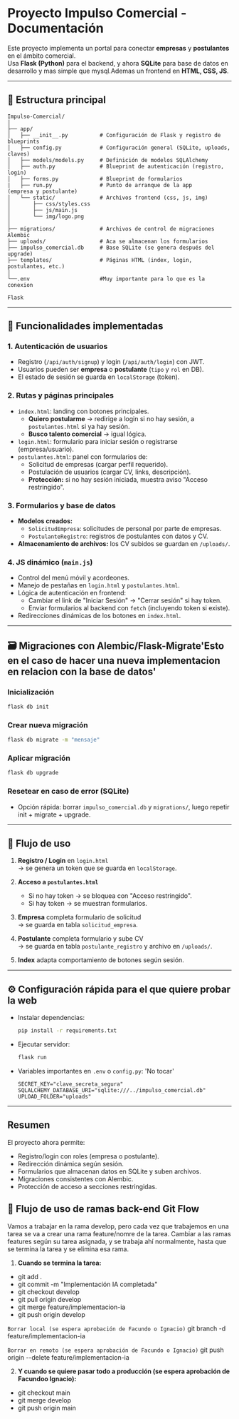 
# Proyecto Impulso Comercial - Documentación

Este proyecto implementa un portal para conectar **empresas** y **postulantes** en el ámbito comercial.  
Usa **Flask (Python)** para el backend, y ahora **SQLite** para base de datos en desarrollo y mas simple que mysql.Ademas un frontend en **HTML, CSS, JS**.

---

## 📂 Estructura principal

```
Impulso-Comercial/
│
├── app/
│   ├── __init__.py          # Configuración de Flask y registro de blueprints
│   ├── config.py            # Configuración general (SQLite, uploads, claves)
│   ├── models/models.py     # Definición de modelos SQLAlchemy
│   ├── auth.py              # Blueprint de autenticación (registro, login)
│   ├── forms.py             # Blueprint de formularios 
|   ├── run.py               # Punto de arranque de la app 
(empresa y postulante)
│   └── static/              # Archivos frontend (css, js, img)
│       ├── css/styles.css
│       ├── js/main.js
│       └── img/logo.png
│
├── migrations/              # Archivos de control de migraciones Alembic
├── uploads/                 # Aca se almacenan los formularios
├── impulso_comercial.db     # Base SQLite (se genera después del upgrade)
├── templates/               # Páginas HTML (index, login, postulantes, etc.)
│
└──.env                      #Muy importante para lo que es la conexion
              
Flask
```

---

## 🔑 Funcionalidades implementadas

### 1. Autenticación de usuarios
- Registro (`/api/auth/signup`) y login (`/api/auth/login`) con JWT.
- Usuarios pueden ser **empresa** o **postulante** (`tipo` y `rol` en DB).
- El estado de sesión se guarda en `localStorage` (token).

### 2. Rutas y páginas principales
- `index.html`: landing con botones principales.
  - **Quiero postularme** → redirige a login si no hay sesión, a `postulantes.html` si ya hay sesión.
  - **Busco talento comercial** → igual lógica.
- `login.html`: formulario para iniciar sesión o registrarse (empresa/usuario).
- `postulantes.html`: panel con formularios de:
  - Solicitud de empresas (cargar perfil requerido).
  - Postulación de usuarios (cargar CV, links, descripción).
  - **Protección:** si no hay sesión iniciada, muestra aviso "Acceso restringido".

### 3. Formularios y base de datos
- **Modelos creados:**
  - `SolicitudEmpresa`: solicitudes de personal por parte de empresas.
  - `PostulanteRegistro`: registros de postulantes con datos y CV.
- **Almacenamiento de archivos:** los CV subidos se guardan en `/uploads/`.

### 4. JS dinámico (`main.js`)
- Control del menú móvil y acordeones.
- Manejo de pestañas en `login.html` y `postulantes.html`.
- Lógica de autenticación en frontend:
  - Cambiar el link de "Iniciar Sesión" → "Cerrar sesión" si hay token.
  - Enviar formularios al backend con `fetch` (incluyendo token si existe).
- Redirecciones dinámicas de los botones en `index.html`.

---

## 🗃️ Migraciones con  Alembic/Flask-Migrate'Esto en el caso de hacer una nueva implementacion en relacion con la base de datos'

### Inicialización
```bash
flask db init
```

### Crear nueva migración
```bash
flask db migrate -m "mensaje"
```

### Aplicar migración
```bash
flask db upgrade
```

### Resetear en caso de error (SQLite)
- Opción rápida: borrar `impulso_comercial.db` y `migrations/`, luego repetir init + migrate + upgrade.

---

## 🚀 Flujo de uso

1. **Registro / Login** en `login.html`  
   → se genera un token que se guarda en `localStorage`.

2. **Acceso a `postulantes.html`**  
   - Si no hay token → se bloquea con "Acceso restringido".  
   - Si hay token → se muestran formularios.

3. **Empresa** completa formulario de solicitud  
   → se guarda en tabla `solicitud_empresa`.

4. **Postulante** completa formulario y sube CV  
   → se guarda en tabla `postulante_registro` y archivo en `/uploads/`.

5. **Index** adapta comportamiento de botones según sesión.

---

## ⚙️ Configuración rápida para el que quiere probar la web

- Instalar dependencias:
  ```bash
  pip install -r requirements.txt
  ```

- Ejecutar servidor:
  ```bash
  flask run
  ```

- Variables importantes en `.env` o `config.py`: 'No tocar'
  ```env
  SECRET_KEY="clave_secreta_segura"
  SQLALCHEMY_DATABASE_URI="sqlite:///../impulso_comercial.db"
  UPLOAD_FOLDER="uploads"
  ```

---

##  Resumen

El proyecto ahora permite:
- Registro/login con roles (empresa o postulante).
- Redirección dinámica según sesión.
- Formularios que almacenan datos en SQLite y suben archivos.
- Migraciones consistentes con Alembic.
- Protección de acceso a secciones restringidas.
  
  
## 🚀 Flujo de uso de ramas back-end Git Flow
Vamos a trabajar en la rama develop, pero cada vez que trabajemos en una tarea se va a crear una rama feature/nomre de la tarea.
Cambiar a las ramas features según su tarea asignada, y se trabaja ahí normalmente, hasta que se termina la tarea y se elimina esa rama.

1. **Cuando se termina la tarea:**
- git add .
- git commit -m "Implementación IA completada"
- git checkout develop
- git pull origin develop
- git merge feature/implementacion-ia
- git push origin develop

```Borrar local (se espera aprobación de Facundo o Ignacio)```
git branch -d feature/implementacion-ia  

```Borrar en remoto (se espera aprobación de Facundo o Ignacio)```
git push origin --delete feature/implementacion-ia

2. **Y cuando se quiere pasar todo a producción (se espera aprobación de Facundoo Ignacio):**
- git checkout main
- git merge develop
- git push origin main
